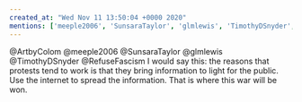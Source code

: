 ```yaml
---
created_at: "Wed Nov 11 13:50:04 +0000 2020"
mentions: ['meeple2006', 'SunsaraTaylor', 'glmlewis', 'TimothyDSnyder', 'RefuseFascism']
---
```


@ArtbyColom @meeple2006 @SunsaraTaylor @glmlewis @TimothyDSnyder @RefuseFascism I would say this: the reasons that protests tend to work is that they bring information to light for the public. Use the internet to spread the information.  That is where this war will be won.
